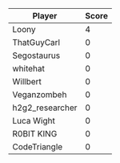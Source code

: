 | Player          | Score |
| --------------- | ----- |
| Loony           | 4     |
| ThatGuyCarl     | 0     |
| Segostaurus     | 0     |
| whitehat        | 0     |
| Willbert        | 0     |
| Veganzombeh     | 0     |
| h2g2_researcher | 0     |
| Luca Wight      | 0     |
| R0BIT KING      | 0     |
| CodeTriangle    | 0     |